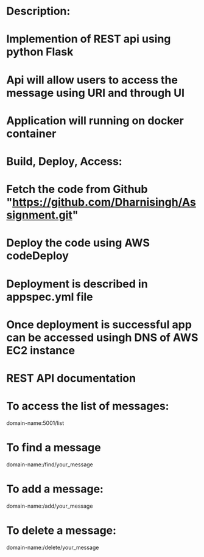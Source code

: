 Description:
============
 # Implemention of REST api using python Flask
 # Api will allow users to access the message using URI and through UI
 # Application will running on docker container

Build, Deploy, Access:
=====================
 # Fetch the code from Github "https://github.com/Dharnisingh/Assignment.git"
 # Deploy the code using AWS codeDeploy
 # Deployment is described in appspec.yml file
 # Once deployment is successful app can be accessed usingh DNS of AWS EC2 instance 

REST API documentation
======================
 # To access the list of messages: 
   domain-name:5001/list
 # To find a message
   domain-name:/find/your_message
 # To add a message:
   domain-name:/add/your_message
 # To delete a message:
   domain-name:/delete/your_message
